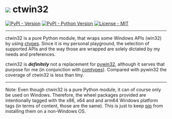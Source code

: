 # ![](https://raw.githubusercontent.com/RoccoMatano/ctwin32/master/doc/images/ctwin32.ico) ctwin32


[![PyPI - Version](https://img.shields.io/pypi/v/ctwin32.svg)](https://pypi.org/project/ctwin32)
[![PyPI - Python Version](https://img.shields.io/pypi/pyversions/ctwin32.svg)](https://pypi.org/project/ctwin32)
[![License - MIT](https://img.shields.io/badge/license-MIT-green)](https://spdx.org/licenses/MIT.html)

-----

ctwin32 is a pure Python module, that wraps some Windows APIs (win32) by using
[ctypes](https://docs.python.org/3/library/ctypes.html). Since it is my personal
playground, the selection of supported APIs and the way those are wrapped are
solely dictated by my needs and preferences.

ctwin32 is *__definitely__* not a replacement for [pywin32](https://pypi.org/project/pywin32/),
although it serves that purpose for me (in conjunction with [comtypes](https://pypi.org/project/comtypes/)).
Compared with pywin32 the coverage of ctwin32 is less than tiny.

-----

Note: Even though ctwin32 is a pure Python module, it can of course only be used
on Windows. Therefore, the wheel packages provided are intentionally tagged with
the x86, x64 and and arm64 Windows platform tags (in terms of content, those are
the same). This is just to keep
[pip](https://packaging.python.org/tutorials/installing-packages/)
from installing them on a non-Windows OS.
